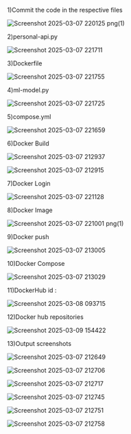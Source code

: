 1)Commit the code in the respective files    


![Screenshot 2025-03-07 220125 png(1)](https://github.com/user-attachments/assets/a5aa31bc-ad55-4246-acc4-7cc99af95148)



2)personal-api.py    

![Screenshot 2025-03-07 221711](https://github.com/user-attachments/assets/d7578810-58d9-4586-92a4-777148761340)


3)Dockerfile   

![Screenshot 2025-03-07 221755](https://github.com/user-attachments/assets/9263f811-bbb3-4429-921c-24b8e0a88bf1)


4)ml-model.py   

![Screenshot 2025-03-07 221725](https://github.com/user-attachments/assets/84dba66c-cdd0-4f07-b1f6-8bc57e7b9c88)



5)compose.yml   

![Screenshot 2025-03-07 221659](https://github.com/user-attachments/assets/7fd4b4e3-3b83-41ef-8fea-feb4a32a6b98)


6)Docker Build   

![Screenshot 2025-03-07 212937](https://github.com/user-attachments/assets/8df8ff05-0684-4b78-aa0d-c52897873a9c)

![Screenshot 2025-03-07 212915](https://github.com/user-attachments/assets/9e3e30c2-2ee2-4b0a-8c9c-f7c6ea70e0cd)



7)Docker Login    

![Screenshot 2025-03-07 221128](https://github.com/user-attachments/assets/19ff9807-6244-4bbd-9b85-faaabbd288e1)


8)Docker Image    

![Screenshot 2025-03-07 221001 png(1)](https://github.com/user-attachments/assets/7e56d1cc-92ed-47e8-9e80-3f5398b693a2)


9)Docker push     

![Screenshot 2025-03-07 213005](https://github.com/user-attachments/assets/571488aa-171f-4887-b8d2-cdc7def0e0c0)


10)Docker Compose     

![Screenshot 2025-03-07 213029](https://github.com/user-attachments/assets/b0f661fc-efd6-4040-af58-e27cf42c00c3)

11)DockerHub id : 

![Screenshot 2025-03-08 093715](https://github.com/user-attachments/assets/c6cb485c-5311-402a-afb7-e270b77188a6)



12)Docker hub repositories       

![Screenshot 2025-03-09 154422](https://github.com/user-attachments/assets/cf1b0d7a-3206-4ba2-b770-410d87ffa1ac)



13)Output screenshots    


![Screenshot 2025-03-07 212649](https://github.com/user-attachments/assets/3087b479-2725-408f-820b-505d91d31fb3)


![Screenshot 2025-03-07 212706](https://github.com/user-attachments/assets/99545253-a94b-400d-a2a8-0c691e9864af)


![Screenshot 2025-03-07 212717](https://github.com/user-attachments/assets/a1e98791-3e46-4906-9d81-df16141f9f39)


![Screenshot 2025-03-07 212745](https://github.com/user-attachments/assets/5ea063a9-66db-4327-af75-604b8f33edd5)


![Screenshot 2025-03-07 212751](https://github.com/user-attachments/assets/1f67bc2c-414f-46dc-b925-022becc58ffb)


![Screenshot 2025-03-07 212758](https://github.com/user-attachments/assets/826d766e-4ebe-4b2c-845b-672256eefcb6)
